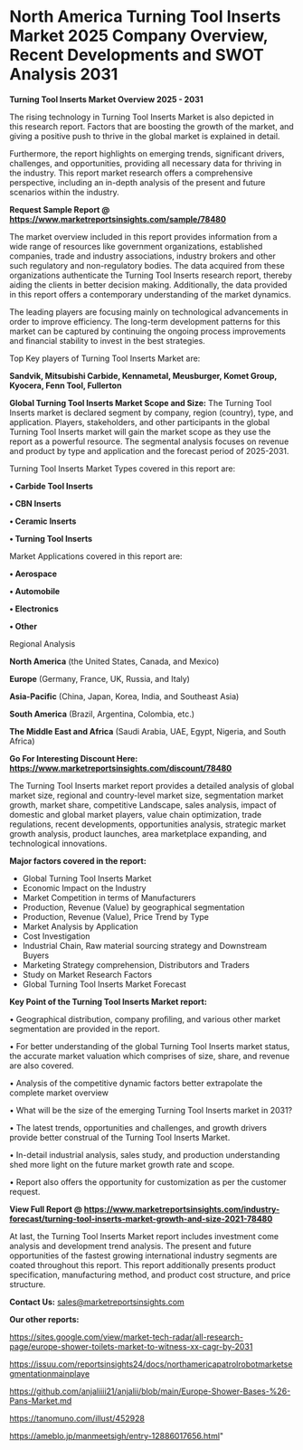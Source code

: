 # North America Turning Tool Inserts Market 2025 Company Overview, Recent Developments and SWOT Analysis 2031

<Strong> Turning Tool Inserts Market Overview 2025 - 2031</strong>

The rising technology in Turning Tool Inserts Market is also depicted in this research report. Factors that are boosting the growth of the market, and giving a positive push to thrive in the global market is explained in detail.

Furthermore, the report highlights on emerging trends, significant drivers, challenges, and opportunities, providing all necessary data for thriving in the industry. This report market research offers a comprehensive perspective, including an in-depth analysis of the present and future scenarios within the industry.

<strong>Request Sample Report @ <a href=https://www.marketreportsinsights.com/sample/78480>https://www.marketreportsinsights.com/sample/78480</a></strong>

The market overview included in this report provides information from a wide range of resources like government organizations, established companies, trade and industry associations, industry brokers and other such regulatory and non-regulatory bodies. The data acquired from these organizations authenticate the Turning Tool Inserts research report, thereby aiding the clients in better decision making. Additionally, the data provided in this report offers a contemporary understanding of the market dynamics.

The leading players are focusing mainly on technological advancements in order to improve efficiency. The long-term development patterns for this market can be captured by continuing the ongoing process improvements and financial stability to invest in the best strategies.

Top Key players of Turning Tool Inserts Market are:

<strong>Sandvik, Mitsubishi Carbide, Kennametal, Meusburger, Komet Group, Kyocera, Fenn Tool, Fullerton</strong>

<strong><b>Global Turning Tool Inserts Market Scope and Size:</b></strong>
The Turning Tool Inserts market is declared segment by company, region (country), type, and application. Players, stakeholders, and other participants in the global Turning Tool Inserts market will gain the market scope as they use the report as a powerful resource. The segmental analysis focuses on revenue and product by type and application and the forecast period of 2025-2031.

Turning Tool Inserts Market Types covered in this report are:

<strong>• Carbide Tool Inserts

• CBN Inserts

• Ceramic Inserts

• Turning Tool Inserts</strong>

Market Applications covered in this report are:

<strong>• Aerospace

• Automobile

• Electronics

• Other</strong> 

Regional Analysis

<strong>North America</strong> (the United States, Canada, and Mexico)

<strong>Europe</strong> (Germany, France, UK, Russia, and Italy)

<strong>Asia-Pacific</strong> (China, Japan, Korea, India, and Southeast Asia)

<strong>South America</strong> (Brazil, Argentina, Colombia, etc.)

<strong>The Middle East and Africa</strong> (Saudi Arabia, UAE, Egypt, Nigeria, and South Africa)

<strong>Go For Interesting Discount Here: <a href=https://www.marketreportsinsights.com/discount/78480>https://www.marketreportsinsights.com/discount/78480</a></strong>

The Turning Tool Inserts market report provides a detailed analysis of global market size, regional and country-level market size, segmentation market growth, market share, competitive Landscape, sales analysis, impact of domestic and global market players, value chain optimization, trade regulations, recent developments, opportunities analysis, strategic market growth analysis, product launches, area marketplace expanding, and technological innovations.

<strong><b>Major factors covered in the report:</b></strong>
<ul>
  <li>Global Turning Tool Inserts Market </li>
  <li>Economic Impact on the Industry</li>
  <li>Market Competition in terms of Manufacturers</li>
  <li>Production, Revenue (Value) by geographical segmentation</li>
  <li>Production, Revenue (Value), Price Trend by Type</li>
  <li>Market Analysis by Application</li>
  <li>Cost Investigation</li>
  <li>Industrial Chain, Raw material sourcing strategy and Downstream Buyers</li>
  <li>Marketing Strategy comprehension, Distributors and Traders</li>
  <li>Study on Market Research Factors</li>
  <li>Global Turning Tool Inserts Market Forecast</li>
</ul>

<strong><b>Key Point of the Turning Tool Inserts Market report:</b></strong>

• Geographical distribution, company profiling, and various other market segmentation are provided in the report.

• For better understanding of the global Turning Tool Inserts market status, the accurate market valuation which comprises of size, share, and revenue are also covered.

• Analysis of the competitive dynamic factors better extrapolate the complete market overview

• What will be the size of the emerging Turning Tool Inserts market in 2031?

• The latest trends, opportunities and challenges, and growth drivers provide better construal of the Turning Tool Inserts Market.

• In-detail industrial analysis, sales study, and production understanding shed more light on the future market growth rate and scope.

• Report also offers the opportunity for customization as per the customer request.

<strong><b>View Full Report @ <a href=https://www.marketreportsinsights.com/industry-forecast/turning-tool-inserts-market-growth-and-size-2021-78480>https://www.marketreportsinsights.com/industry-forecast/turning-tool-inserts-market-growth-and-size-2021-78480</a></b></strong>


At last, the Turning Tool Inserts Market report includes investment come analysis and development trend analysis. The present and future opportunities of the fastest growing international industry segments are coated throughout this report. This report additionally presents product specification, manufacturing method, and product cost structure, and price structure.

<strong>Contact Us:</strong>
sales@marketreportsinsights.com

<strong>Our other reports:</strong>

<a href=https://sites.google.com/view/market-tech-radar/all-research-page/europe-shower-toilets-market-to-witness-xx-cagr-by-2031>https://sites.google.com/view/market-tech-radar/all-research-page/europe-shower-toilets-market-to-witness-xx-cagr-by-2031</a>

<a href=https://issuu.com/reportsinsights24/docs/northamericapatrolrobotmarketsegmentationmainplaye>https://issuu.com/reportsinsights24/docs/northamericapatrolrobotmarketsegmentationmainplaye</a>

<a href=https://github.com/anjaliiii21/anjalii/blob/main/Europe-Shower-Bases-%26-Pans-Market.md>https://github.com/anjaliiii21/anjalii/blob/main/Europe-Shower-Bases-%26-Pans-Market.md</a>

<a href=https://tanomuno.com/illust/452928>https://tanomuno.com/illust/452928</a>

<a href=https://ameblo.jp/manmeetsigh/entry-12886017656.html>https://ameblo.jp/manmeetsigh/entry-12886017656.html</a>"
